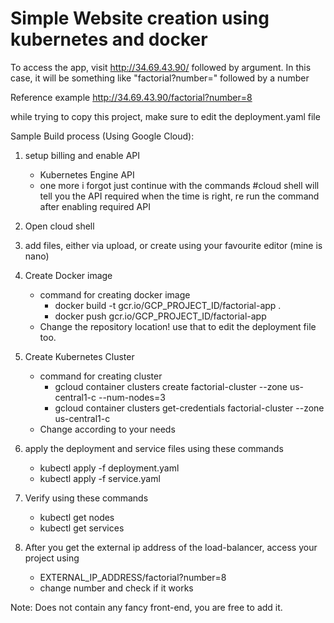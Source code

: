# Simple Website creation using kubernetes and docker

To access the app, visit http://34.69.43.90/    followed by argument. In this case, it will be something like "factorial?number=" followed by a number

Reference example
http://34.69.43.90/factorial?number=8


while trying to copy this project, make sure to edit the deployment.yaml file

Sample Build process (Using Google Cloud):
1. setup billing and enable API
   - Kubernetes Engine API
   - one more i forgot just continue with the commands   #cloud shell will tell you the API required when the time is right, re run the command after enabling required API
2. Open cloud shell
3. add files, either via upload, or create using your favourite editor (mine is nano)
4. Create Docker image
    - command for creating docker image
        - docker build -t gcr.io/GCP_PROJECT_ID/factorial-app .
        - docker push gcr.io/GCP_PROJECT_ID/factorial-app
    - Change the repository location! use that to edit the deployment file too.
5. Create Kubernetes Cluster
    - command for creating cluster
      - gcloud container clusters create factorial-cluster --zone us-central1-c --num-nodes=3
      - gcloud container clusters get-credentials factorial-cluster --zone us-central1-c
    - Change according to your needs

7. apply the deployment and service files using these commands
    - kubectl apply -f deployment.yaml
    - kubectl apply -f service.yaml
8. Verify using these commands
    - kubectl get nodes
    - kubectl get services
9. After you get the external ip address of the load-balancer, access your project using
   - EXTERNAL_IP_ADDRESS/factorial?number=8
   - change number and check if it works

Note: Does not contain any fancy front-end, you are free to add it.
